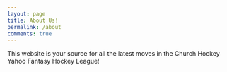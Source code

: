 ```yaml
---
layout: page
title: About Us!
permalink: /about
comments: true
---
```


<div class="row justify-content-between">
<div class="col-md-8 pr-5">

This website is your source for all the latest moves in the Church Hockey Yahoo Fantasy Hockey League!

</div>
</div>
</div>
